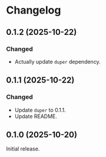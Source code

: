# Changelog

## 0.1.2 (2025-10-22)

### Changed

- Actually update `duper` dependency.

## 0.1.1 (2025-10-22)

### Changed

- Update `duper` to 0.1.1.
- Update README.

## 0.1.0 (2025-10-20)

Initial release.
